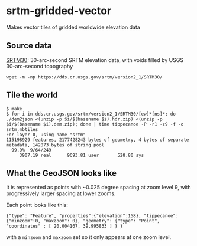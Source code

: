 srtm-gridded-vector
===================

Makes vector tiles of gridded worldwide elevation data

Source data
-----------

[SRTM30](https://dds.cr.usgs.gov/srtm/version2_1/SRTM30/srtm30_documentation.pdf): 30-arc-second SRTM elevation data, with voids filled by USGS 30-arc-second topography

```
wget -m -np https://dds.cr.usgs.gov/srtm/version2_1/SRTM30/
```

Tile the world
--------------

```
$ make
$ for i in dds.cr.usgs.gov/srtm/version2_1/SRTM30/[ew]*[ns]*; do ./dem2json <(unzip -p $i/$(basename $i).hdr.zip) <(unzip -p $i/$(basename $i).dem.zip); done | time tippecanoe -P -r1 -z9 -f -o srtm.mbtiles
For layer 0, using name "srtm"
115198929 features, 2177428243 bytes of geometry, 4 bytes of separate metadata, 142873 bytes of string pool
  99.9%  9/64/249
     3907.19 real      9693.81 user       528.80 sys
```

What the GeoJSON looks like
---------------------------

It is represented as points with ~0.025 degree spacing at zoom level 9,
with progressively larger spacing at lower zooms.

Each point looks like this:

```
{"type": "Feature", "properties":{"elevation":158}, "tippecanoe":{"minzoom":0, "maxzoom": 0}, "geometry": {"type": "Point", "coordinates" : [ 20.004167, 39.995833 ] } }
```

with a `minzoom` and `maxzoom` set so it only appears at one zoom level.

